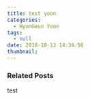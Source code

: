 ```yaml
---
title: test yoon
categories:
  - HyunGeun Yoon
tags:
  - null
date: 2018-10-13 14:34:56
thumbnail:
---
```


### Related Posts
test
